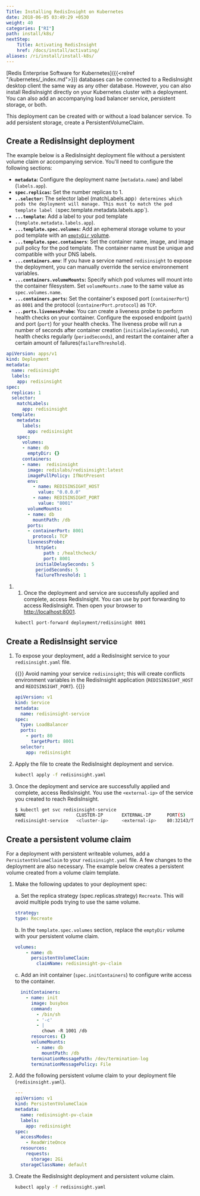 ```yaml
---
Title: Installing RedisInsight on Kubernetes
date: 2018-06-05 03:49:29 +0530
weight: 40
categories: ["RI"]
path: install/k8s/
nextStep:
    Title: Activating RedisInsight
    href: /docs/install/activating/
aliases: /ri/install/install-k8s/
---
```


[Redis Enterprise Software for Kubernetes]({{<relref "/kubernetes/_index.md">}}) databases can be connected to a RedisInsight desktop client the same way as any other database. However, you can also install RedisInsight directly on your Kubernetes cluster with a deployment. You can also add an accompanying load balancer service, persistent storage, or both.

This deployment can be created with or without a load balancer service. To add persistent storage, create a PersistentVolumeClaim.

## Create a RedisInsight deployment

The example below is a RedisInsight deployment file without a persistent volume claim or accompanying service. You'll need to configure the following sections:

- **`metadata`:** Configure the deployment name (`metadata.name`) and label (`labels.app`).
- **`spec.replicas`:** Set the number replicas to 1. 
- **`..selector`:** The selector label (matchLabels.app`) determines which pods the deployment will manage. This must to match the pod template label (`spec.template.metadata.labels.app`).
- **`...template`:** Add a label to your pod template (`template.metadata.labels.app`). 
- **`...template.spec.volumes`:** Add an ephemeral storage volume to your pod template with an [`emptyDir` volume](https://kubernetes.io/docs/concepts/storage/volumes/#emptydir).
- **`...template.spec.containers`**: Set the container name, image, and image pull policy for the pod template. The container name must be unique and compatible with your DNS labels.
- **`...containers.env`**: If you have a service named `redisinsight` to expose the deployment, you can manually override the service environnement variables.
- **`...containers.volumeMounts`:** Specify which pod volumes will mount into the container filesystem. Set `volumeMounts.name` to the same value as `spec.volumes.name`. 
- **`...containers.ports`:** Set the container's exposed port (`containerPort`) as `8001` and the protocol (`containerPort.protocol`) as `TCP`.
- **`...ports.livenessProbe`:** You can create a liveness probe to perform health checks on your container. Configure the exposed endpoint (`path`) and port (`port`) for your health checks. The liveness probe will run a number of seconds after container creation (`initialDelaySeconds`), run health checks regularly (`periodSeconds`), and restart the container after a certain amount of failures(`failureThreshold`).


```yaml
apiVersion: apps/v1
kind: Deployment
metadata:
  name: redisinsight
  labels:
    app: redisinsight 
spec:
  replicas: 1 
  selector:
    matchLabels:
      app: redisinsight 
  template: 
    metadata:
      labels:
        app: redisinsight 
    spec:
      volumes:
      - name: db
        emptyDir: {} 
      containers:
      - name:  redisinsight 
        image: redislabs/redisinsight:latest 
        imagePullPolicy: IfNotPresent 
        env:
          - name: REDISINSIGHT_HOST
            value: "0.0.0.0"
          - name: REDISINSIGHT_PORT
            value: "8001"
        volumeMounts:
        - name: db 
          mountPath: /db
        ports:
        - containerPort: 8001 
          protocol: TCP
        livenessProbe:
           httpGet:
              path : /healthcheck/ 
              port: 8001 
           initialDelaySeconds: 5 
           periodSeconds: 5 
           failureThreshold: 1
```

1. 1. Once the deployment and service are successfully applied and complete, access RedisInsight. You can use by port forwarding to access RedisInsight. Then open your browser to <http://localhost:8001>.

    ```sh
    kubectl port-forward deployment/redisinsight 8001
    ```

## Create a RedisInsight service

1. To expose your deployment, add a RedisInsight service to your `redisinsight.yaml` file.

    {{<warning>}} Avoid naming your service `redisinsight`; this will create conflicts environment variables in the RedisInsight application (`REDISINSIGHT_HOST` and `REDISINSIGHT_PORT`). {{</warning>}}

    ```yaml
    apiVersion: v1
    kind: Service
    metadata:
      name: redisinsight-service     
    spec:
      type: LoadBalancer
      ports:
        - port: 80
          targetPort: 8001
      selector:
        app: redisinsight
    ```

1. Apply the file to create the RedisInsight deployment and service.

    ```sh
    kubectl apply -f redisinsight.yaml
    ```

1. Once the deployment and service are successfully applied and complete, access RedisInsight. You use the `<external-ip>` of the service you created to reach RedisInsight.

    ```sh
    $ kubectl get svc redisinsight-service
    NAME                   CLUSTER-IP       EXTERNAL-IP      PORT(S)         AGE
    redisinsight-service   <cluster-ip>     <external-ip>    80:32143/TCP    1m
    ```

## Create a persistent volume claim

For a deployment with persistent writeable volumes, add a `PersistentVolumeClaim` to your `redisinsight.yaml` file. A few changes to the deployment are also necessary. The example below creates a persistent volume created from a volume claim template.

1. Make the following updates to your deployment spec:

    a. Set the replica strategy (spec.replicas.strategy) `Recreate`. This will avoid multiple pods trying to use the same volume.

      ```yaml
      strategy:
      type: Recreate
      ```
  
    b. In the `template.spec.volumes` section, replace the `emptyDir` volume with your persistent volume claim.
  
      ```yaml
      volumes:
          - name: db
            persistentVolumeClaim:
              claimName: redisinsight-pv-claim
      ```
  
    c. Add an  init container (`spec.initContainers`) to configure write access to the container.

      ```yaml
        initContainers:
          - name: init
            image: busybox
            command:
              - /bin/sh
              - '-c'
              - |
                chown -R 1001 /db
            resources: {}
            volumeMounts:
              - name: db
                mountPath: /db
            terminationMessagePath: /dev/termination-log
            terminationMessagePolicy: File
      ```

1. Add the following persistent volume claim to your deployment file (`redisinsight.yaml`).

    ```yaml
    ---
    apiVersion: v1
    kind: PersistentVolumeClaim
    metadata:
      name: redisinsight-pv-claim
      labels:
        app: redisinsight
    spec:
      accessModes:
        - ReadWriteOnce
      resources:
        requests:
          storage: 2Gi
      storageClassName: default
    ```

1. Create the RedisInsight deployment and persistent volume claim.
    ```sh
    kubectl apply -f redisinsight.yaml
    ```



